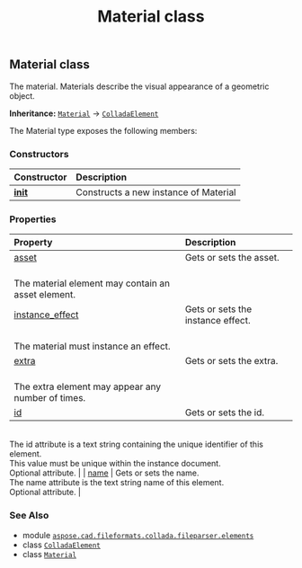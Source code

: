 ﻿---
title: Material class
second_title: Aspose.CAD for Python via .NET API References
description: 
type: docs
weight: 690
url: /python-net/aspose.cad.fileformats.collada.fileparser.elements/material/
is_root: false
---

## Material class

The material.
Materials describe the visual appearance of a geometric object.



**Inheritance:** [`Material`](/cad/python-net/aspose.cad.fileformats.collada.fileparser.elements/material) → 
[`ColladaElement`](/cad/python-net/aspose.cad.fileformats.collada.fileparser.elements/colladaelement)



The Material type exposes the following members:

### Constructors
| Constructor | Description |
| :- | :- |
| [__init__](/cad/python-net/aspose.cad.fileformats.collada.fileparser.elements/material/__init__/#) | Constructs a new instance of Material |


### Properties
| Property | Description |
| :- | :- |
| [asset](/cad/python-net/aspose.cad.fileformats.collada.fileparser.elements/material/asset) | Gets or sets the asset.<br/>The material element may contain an asset element. |
| [instance_effect](/cad/python-net/aspose.cad.fileformats.collada.fileparser.elements/material/instance_effect) | Gets or sets the instance effect.<br/>The material must instance an effect. |
| [extra](/cad/python-net/aspose.cad.fileformats.collada.fileparser.elements/material/extra) | Gets or sets the extra.<br/>The extra element may appear any number of times. |
| [id](/cad/python-net/aspose.cad.fileformats.collada.fileparser.elements/material/id) | Gets or sets the id.<br/>The id attribute is a text string containing the unique identifier of this element.<br/>This value must be unique within the instance document.<br/>Optional attribute. |
| [name](/cad/python-net/aspose.cad.fileformats.collada.fileparser.elements/material/name) | Gets or sets the name.<br/>The name attribute is the text string name of this element.<br/>Optional attribute. |



### See Also
* module [`aspose.cad.fileformats.collada.fileparser.elements`](..)
* class [`ColladaElement`](/cad/python-net/aspose.cad.fileformats.collada.fileparser.elements/colladaelement)
* class [`Material`](/cad/python-net/aspose.cad.fileformats.collada.fileparser.elements/material)
